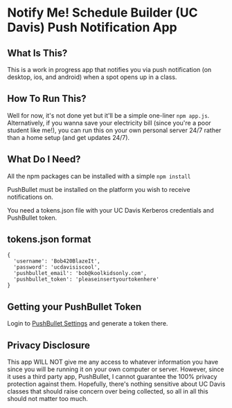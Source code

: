 # Notify Me! Schedule Builder (UC Davis) Push Notification App
## What Is This?
This is a work in progress app that notifies you via push notification (on desktop, ios, and android) when a spot opens up in a class.

## How To Run This?
Well for now, it's not done yet but it'll be a simple one-liner `npm app.js`.
Alternatively, if you wanna save your electricity bill (since you're a poor student like me!),
you can run this on your own personal server 24/7 rather than a home setup (and get updates 24/7).

## What Do I Need?
All the npm packages can be installed with a simple `npm install`

PushBullet must be installed on the platform you wish to receive notifications on.

You need a tokens.json file with your UC Davis Kerberos credentials and PushBullet token.

## tokens.json format
```
{
  'username': 'Bob420BlazeIt',
  'password': 'ucdavisiscool',
  'pushbullet_email': 'bob@koolkidsonly.com',
  'pushbullet_token': 'pleaseinsertyourtokenhere'
}
```

## Getting your PushBullet Token
Login to [PushBullet Settings](https://www.pushbullet.com/#settings) and generate a token there.

## Privacy Disclosure
This app WILL NOT give me any access to whatever information you have since you will be running it on your own computer or server.
However, since it uses a third party app, PushBullet, I cannot guarantee the 100% privacy protection against them.
Hopefully, there's nothing sensitive about UC Davis classes that should raise concern over being collected, so all in all this should not matter too much.
